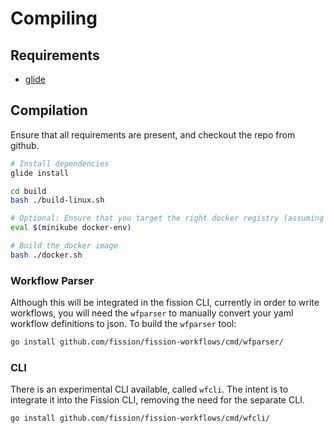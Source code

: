 # Compiling

## Requirements
- [glide](http://glide.sh/)

## Compilation
Ensure that all requirements are present, and checkout the repo from github.

```bash
# Install dependencies
glide install

cd build
bash ./build-linux.sh

# Optional: Ensure that you target the right docker registry (assuming minikube)
eval $(minikube docker-env)

# Build the docker image
bash ./docker.sh
```

### Workflow Parser
Although this will be integrated in the fission CLI, currently in order to write workflows, you will need the `wfparser` to manually convert your yaml workflow definitions to json.
To build the `wfparser` tool:
```bash
go install github.com/fission/fission-workflows/cmd/wfparser/
``` 

### CLI
There is an experimental CLI available, called `wfcli`.
The intent is to integrate it into the Fission CLI, removing the need for the separate CLI.
```bash
go install github.com/fission/fission-workflows/cmd/wfcli/
```
